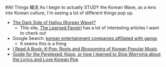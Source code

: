 #All Things 韓流
As I begin to actually STUDY the Korean Wave, as a lens into Korean culture, I'm seeing a lot of different things pop up.

-  [The Dark Side of Hallyu (Korean Wave)?](http://thelearnedfangirl.com/2011/06/16/the-dark-side-of-hallyu-korean-wave/)
    +  This site, [The Learned Fangirl](http://thelearnedfangirl.com) has a lot of interesting articles I want to check out
-  Google Search: [korean entertainment companies affiliated with gangs](https://www.google.com/webhp?sourceid=chrome-instant&ion=1&espv=2&ie=UTF-8#q=korean%20entertainment%20companies%20affiliated%20with%20gangs)
    +  It seems this is a thing
-  [I Read A Book: K-Pop: Roots and Blossoming of Korean Popular Music](http://thelearnedfangirl.com/2013/01/08/i-read-a-book-k-pop-roots-and-blossoming-of-korean-popular-music/)
-  [Guide for the Perplexed: Kpop, or how I learned to Stop Worrying about the Lyrics and Love Korean Pop](http://thelearnedfangirl.com/2012/01/10/guide-for-the-perplexed-kpop-or-how-i-learned-to-stop-worrying-about-the-lyrics-and-love-korean-pop/)
